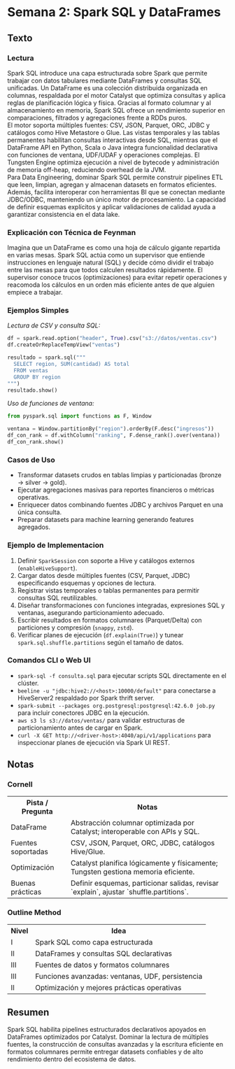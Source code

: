 # Semana 2: Spark SQL y DataFrames
## Texto
### Lectura
Spark SQL introduce una capa estructurada sobre Spark que permite trabajar con datos tabulares mediante DataFrames y consultas SQL unificadas. Un DataFrame es una colección distribuida organizada en columnas, respaldada por el motor Catalyst que optimiza consultas y aplica reglas de planificación lógica y física. Gracias al formato columnar y al almacenamiento en memoria, Spark SQL ofrece un rendimiento superior en comparaciones, filtrados y agregaciones frente a RDDs puros.  
El motor soporta múltiples fuentes: CSV, JSON, Parquet, ORC, JDBC y catálogos como Hive Metastore o Glue. Las vistas temporales y las tablas permanentes habilitan consultas interactivas desde SQL, mientras que el DataFrame API en Python, Scala o Java integra funcionalidad declarativa con funciones de ventana, UDF/UDAF y operaciones complejas. El Tungsten Engine optimiza ejecución a nivel de bytecode y administración de memoria off-heap, reduciendo overhead de la JVM.  
Para Data Engineering, dominar Spark SQL permite construir pipelines ETL que leen, limpian, agregan y almacenan datasets en formatos eficientes. Además, facilita interoperar con herramientas BI que se conectan mediante JDBC/ODBC, manteniendo un único motor de procesamiento. La capacidad de definir esquemas explícitos y aplicar validaciones de calidad ayuda a garantizar consistencia en el data lake.

### Explicación con Técnica de Feynman
Imagina que un DataFrame es como una hoja de cálculo gigante repartida en varias mesas. Spark SQL actúa como un supervisor que entiende instrucciones en lenguaje natural (SQL) y decide cómo dividir el trabajo entre las mesas para que todos calculen resultados rápidamente. El supervisor conoce trucos (optimizaciones) para evitar repetir operaciones y reacomoda los cálculos en un orden más eficiente antes de que alguien empiece a trabajar.

### Ejemplos Simples
*Lectura de CSV y consulta SQL:*
```python
df = spark.read.option("header", True).csv("s3://datos/ventas.csv")
df.createOrReplaceTempView("ventas")

resultado = spark.sql("""
  SELECT region, SUM(cantidad) AS total
  FROM ventas
  GROUP BY region
""")
resultado.show()
```

*Uso de funciones de ventana:*
```python
from pyspark.sql import functions as F, Window

ventana = Window.partitionBy("region").orderBy(F.desc("ingresos"))
df_con_rank = df.withColumn("ranking", F.dense_rank().over(ventana))
df_con_rank.show()
```

### Casos de Uso
- Transformar datasets crudos en tablas limpias y particionadas (bronze → silver → gold).
- Ejecutar agregaciones masivas para reportes financieros o métricas operativas.
- Enriquecer datos combinando fuentes JDBC y archivos Parquet en una única consulta.
- Preparar datasets para machine learning generando features agregados.

### Ejemplo de Implementacion
1. Definir `SparkSession` con soporte a Hive y catálogos externos (`enableHiveSupport`).  
2. Cargar datos desde múltiples fuentes (CSV, Parquet, JDBC) especificando esquemas y opciones de lectura.  
3. Registrar vistas temporales o tablas permanentes para permitir consultas SQL reutilizables.  
4. Diseñar transformaciones con funciones integradas, expresiones SQL y ventanas, asegurando particionamiento adecuado.  
5. Escribir resultados en formatos columnares (Parquet/Delta) con particiones y compresión (`snappy`, `zstd`).  
6. Verificar planes de ejecución (`df.explain(True)`) y tunear `spark.sql.shuffle.partitions` según el tamaño de datos.

### Comandos CLI o Web UI
- `spark-sql -f consulta.sql` para ejecutar scripts SQL directamente en el clúster.
- `beeline -u "jdbc:hive2://<host>:10000/default"` para conectarse a HiveServer2 respaldado por Spark thrift server.
- `spark-submit --packages org.postgresql:postgresql:42.6.0 job.py` para incluir conectores JDBC en la ejecución.
- `aws s3 ls s3://datos/ventas/` para validar estructuras de particionamiento antes de cargar en Spark.
- `curl -X GET http://<driver-host>:4040/api/v1/applications` para inspeccionar planes de ejecución vía Spark UI REST.

## Notas
### Cornell
<table>
  <tr><th>Pista / Pregunta</th><th>Notas</th></tr>
  <tr><td>DataFrame</td><td>Abstracción columnar optimizada por Catalyst; interoperable con APIs y SQL.</td></tr>
  <tr><td>Fuentes soportadas</td><td>CSV, JSON, Parquet, ORC, JDBC, catálogos Hive/Glue.</td></tr>
  <tr><td>Optimización</td><td>Catalyst planifica lógicamente y físicamente; Tungsten gestiona memoria eficiente.</td></tr>
  <tr><td>Buenas prácticas</td><td>Definir esquemas, particionar salidas, revisar `explain`, ajustar `shuffle.partitions`.</td></tr>
</table>

### Outline Method
<table>
  <tr><th>Nivel</th><th>Idea</th></tr>
  <tr><td>I</td><td>Spark SQL como capa estructurada</td></tr>
  <tr><td>II</td><td>DataFrames y consultas SQL declarativas</td></tr>
  <tr><td>III</td><td>Fuentes de datos y formatos columnares</td></tr>
  <tr><td>III</td><td>Funciones avanzadas: ventanas, UDF, persistencia</td></tr>
  <tr><td>II</td><td>Optimización y mejores prácticas operativas</td></tr>
</table>

## Resumen
Spark SQL habilita pipelines estructurados declarativos apoyados en DataFrames optimizados por Catalyst. Dominar la lectura de múltiples fuentes, la construcción de consultas avanzadas y la escritura eficiente en formatos columnares permite entregar datasets confiables y de alto rendimiento dentro del ecosistema de datos.
